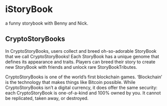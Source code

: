 # iStoryBook
a funny storybook with Benny and Nick.

## CryptoStoryBooks

In CryptoStoryBooks, users collect and breed oh-so-adorable StoryBook that we call CryptoStoryBooks! Each StoryBook has a unique genome that defines its appearance and traits. Players can breed their story to create new StoryBook with friends and unlock rare StoryBookTributes.

CryptoStoryBooks is one of the world’s first blockchain games. ‘Blockchain’ is the technology that makes things like Bitcoin possible. While CryptoStoryBooks isn’t a digital currency, it does offer the same security: each CryptoStoryBook is one-of-a-kind and 100% owned by you. It cannot be replicated, taken away, or destroyed.
